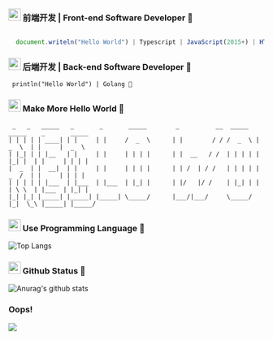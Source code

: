 ### <img src="https://emojis.slackmojis.com/emojis/images/1643514525/5197/party_blob.gif?1643514525"  width="24" /> 前端开发 | Front-end Software Developer :wave:

```javascript

  document.writeln("Hello World") | Typescript | JavaScript(2015+) | HTML(5) | CSS(3) 💬

```

### <img src="https://emojis.slackmojis.com/emojis/images/1643514596/5999/meow_party.gif?1643514596"  width="24" /> 后端开发 | Back-end Software Developer :wave:
```golang
 println("Hello World") | Golang 💬
```

### <img src="https://emojis.slackmojis.com/emojis/images/1699659569/74744/huh.gif?1699659569" width="24" /> Make More Hello World :wave:

```
 _   _   _____   _       _       _____        _          __  _____   _____    _       _____  
| | | | | ____| | |     | |     /  _  \      | |        / / /  _  \ |  _  \  | |     |  _  \ 
| |_| | | |__   | |     | |     | | | |      | |  __   / /  | | | | | |_| |  | |     | | | | 
|  _  | |  __|  | |     | |     | | | |      | | /  | / /   | | | | |  _  /  | |     | | | | 
| | | | | |___  | |___  | |___  | |_| |      | |/   |/ /    | |_| | | | \ \  | |___  | |_| | 
|_| |_| |_____| |_____| |_____| \_____/      |___/|___/     \_____/ |_|  \_\ |_____| |_____/ 

```
### <img src="https://emojis.slackmojis.com/emojis/images/1643515192/12068/mild-panic-intensifies.gif?1643515192" width="24"> Use Programming Language :wave:
![Top Langs](https://github-readme-stats.vercel.app/api/top-langs/?username=djkloop&theme=buefy&layout=compact) 

### <img src="https://emojis.slackmojis.com/emojis/images/1666851939/62008/party-github.gif?1666851939" width="24"> Github Status :wave:
![Anurag's github stats](https://github-readme-stats.vercel.app/api?username=djkloop&show_icons=true&theme=vue-dark)

### Oops!
![](https://komarev.com/ghpvc/?username=djkloop&style=for-the-badge&label=Oops!)


<!--
**djkloop/djkloop** is a ✨ _special_ ✨ repository because its `README.md` (this file) appears on your GitHub profile.

Here are some ideas to get you started:

- 🔭 I’m currently working on ...
- 🌱 I’m currently learning ...
- 👯 I’m looking to collaborate on ...
- 🤔 I’m looking for help with ...
- 💬 Ask me about ...
- 📫 How to reach me: ...
- 😄 Pronouns: ...
- ⚡ Fun fact: ...
-->
